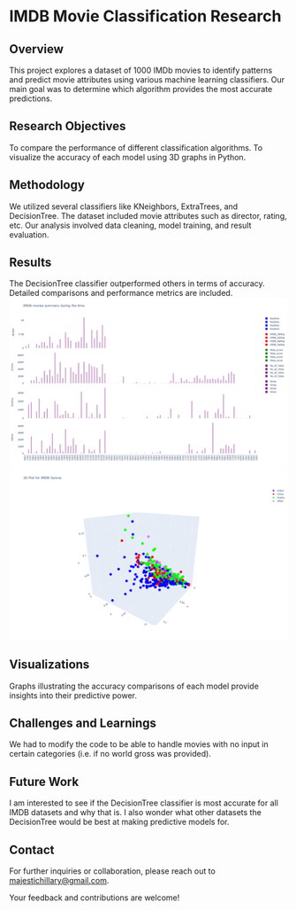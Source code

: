# IMDB Movie Classification Research
## Overview
This project explores a dataset of 1000 IMDb movies to identify patterns and predict movie attributes using various machine learning classifiers. Our main goal was to determine which algorithm provides the most accurate predictions.

## Research Objectives
To compare the performance of different classification algorithms.
To visualize the accuracy of each model using 3D graphs in Python.

## Methodology
We utilized several classifiers like KNeighbors, ExtraTrees, and DecisionTree. The dataset included movie attributes such as director, rating, etc. Our analysis involved data cleaning, model training, and result evaluation.

## Results
The DecisionTree classifier outperformed others in terms of accuracy. Detailed comparisons and performance metrics are included.
![IMDB Movies Summary During the Time](Graph1.png)
![3D Plot for IMDB Genres](Graph2.png)

## Visualizations
Graphs illustrating the accuracy comparisons of each model provide insights into their predictive power.

## Challenges and Learnings
We had to modify the code to be able to handle movies with no input in certain categories (i.e. if no world gross was provided). 

## Future Work
I am interested to see if the DecisionTree classifier is most accurate for all IMDB datasets and why that is. 
I also wonder what other datasets the DecisionTree would be best at making predictive models for.

## Contact
For further inquiries or collaboration, please reach out to majestichillary@gmail.com.

Your feedback and contributions are welcome!
